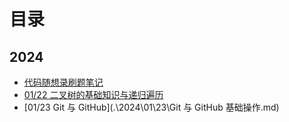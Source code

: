 # 目录

## 2024

- [代码随想录刷题笔记](E:\MyBlog\x5plan-git-blog\Kkq\代码随想录刷题笔记\代码随想录刷题笔记.md)
- [01/22 二叉树的基础知识与递归遍历](./2024/01/22/二叉树的基础知识与递归遍历.md)
- [01/23 Git 与 GitHub](.\2024\01\23\Git 与 GitHub 基础操作.md)



